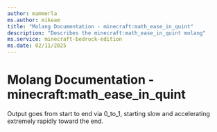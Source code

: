 ```yaml
---
author: mammerla
ms.author: mikeam
title: "Molang Documentation - minecraft:math_ease_in_quint"
description: "Describes the minecraft:math_ease_in_quint molang"
ms.service: minecraft-bedrock-edition
ms.date: 02/11/2025 
---
```


# Molang Documentation - minecraft:math_ease_in_quint

Output goes from start to end via 0_to_1, starting slow and accelerating extremely rapidly toward the end.
